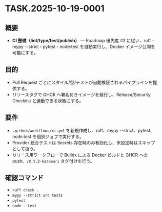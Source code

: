 # TASK.2025-10-19-0001

## 概要
- **CI 整備（lint/type/test/publish）** — Roadmap 優先度 #2 に従い、ruff・mypy --strict・pytest・node:test を自動実行し、Docker イメージ公開を可能にする。

## 目的
- Pull Request ごとにスタイル/型/テストが自動検証されるパイプラインを提供する。
- リリースタグで GHCR へ署名付きイメージを発行し、Release/Security Checklist と連動できる状態にする。

## 要件
- `.github/workflows/ci.yml` を新規作成し、ruff、mypy --strict、pytest、node:test を個別ジョブで実行する。
- Provider 統合テストは Secrets 存在時のみ有効化し、未設定時はスキップとして扱う。
- リリース用ワークフローで Buildx による Docker ビルドと GHCR への push、`vX.Y.Z-katamari` タグ付けを行う。

## 確認コマンド
- `ruff check .`
- `mypy --strict src tests`
- `pytest`
- `node --test`
